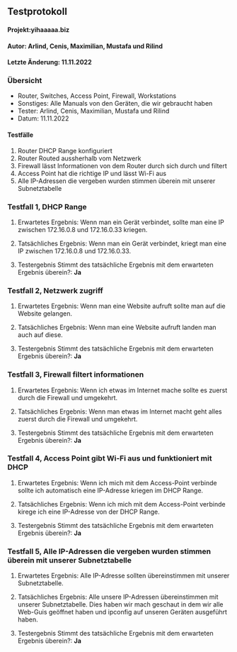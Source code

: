 ## Testprotokoll

#### Projekt:yihaaaaa.biz
#### Autor: Arlind, Cenis, Maximilian, Mustafa und Rilind
#### Letzte Änderung: 11.11.2022

### Übersicht
- Router, Switches, Access Point, Firewall, Workstations
- Sonstiges: Alle Manuals von den Geräten, die wir gebraucht haben
- Tester: Arlind, Cenis, Maximilian, Mustafa und Rilind
- Datum: 11.11.2022
#### Testfälle
1. Router DHCP Range konfiguriert
2. Router Routed aussherhalb vom Netzwerk
3. Firewall lässt Informationen von dem Router durch sich durch und filtert
4. Access Point hat die richtige IP und lässt Wi-Fi aus
5. Alle IP-Adressen die vergeben wurden stimmen überein mit unserer Subnetztabelle

### Testfall 1, DHCP Range

1. Erwartetes Ergebnis: Wenn man ein Gerät verbindet, sollte man eine IP zwischen 172.16.0.8 und 172.16.0.33 kriegen.

2. Tatsächliches Ergebnis: Wenn man ein Gerät verbindet, kriegt man eine IP zwischen 172.16.0.8 und 172.16.0.33.

3. Testergebnis Stimmt des tatsächliche Ergebnis mit dem erwarteten Ergebnis überein?: **Ja**

### Testfall 2, Netzwerk zugriff

1. Erwartetes Ergebnis: Wenn man eine Website aufruft sollte man auf die Website gelangen.

2. Tatsächliches Ergebnis: Wenn man eine Website aufruft landen man auch auf diese.

3. Testergebnis Stimmt des tatsächliche Ergebnis mit dem erwarteten Ergebnis überein?: **Ja**

### Testfall 3, Firewall filtert informationen

1. Erwartetes Ergebnis: Wenn ich etwas im Internet mache sollte es zuerst durch die Firewall und umgekehrt.

2. Tatsächliches Ergebnis: Wenn man etwas im Internet macht geht alles zuerst durch die Firewall und umgekehrt.

3. Testergebnis Stimmt des tatsächliche Ergebnis mit dem erwarteten Ergebnis überein?: **Ja**

### Testfall 4, Access Point gibt Wi-Fi aus und funktioniert mit DHCP

1. Erwartetes Ergebnis: Wenn ich mich mit dem Access-Point verbinde sollte ich automatisch eine IP-Adresse kriegen im DHCP Range.

2. Tatsächliches Ergebnis: Wenn ich mich mit dem Access-Point verbinde kirege ich eine IP-Adresse von der DHCP Range.

3. Testergebnis Stimmt des tatsächliche Ergebnis mit dem erwarteten Ergebnis überein?: **Ja**

### Testfall 5, Alle IP-Adressen die vergeben wurden stimmen überein mit unserer Subnetztabelle

1. Erwartetes Ergebnis: Alle IP-Adresse sollten übereinstimmen mit unserer Subnetztabelle.

2. Tatsächliches Ergebnis: Alle unsere IP-Adressen übereinstimmen mit unserer Subnetztabelle. Dies haben wir mach geschaut in dem wir alle Web-Guis geöffnet haben und ipconfig auf unseren Geräten ausgeführt haben.

3. Testergebnis Stimmt des tatsächliche Ergebnis mit dem erwarteten Ergebnis überein?: **Ja**
